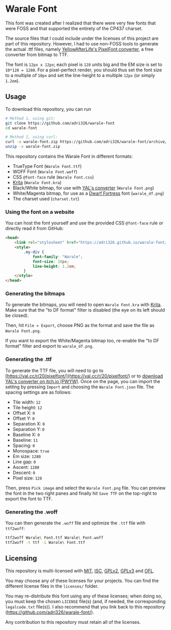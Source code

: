 # Warale Font

This font was created after I realized that there were very few fonts that were FOSS and that supported the entirety of the CP437 charset.

The source files that I could include under the licenses of this project are part of this repository.
However, I had to use non-FOSS tools to generate the actual .ttf files, namely [YellowAfterLife's PixelFont converter](https://yal.cc/r/20/pixelfont/), a free converter from bitmap to TTF.

The font is `12px x 12px`; each pixel is `128` units big and the EM size is set to `10*128 = 1280`.
For a pixel-perfect render, you should thus set the font size to a multiple of `10px` and set the line-height to a multiple `12px` (or simply `1.2em`).

## Usage

To download this repository, you can run

```sh
# Method 1, using git:
git clone https://github.com/adri326/warale-font
cd warale-font

# Method 2, using curl:
curl -o warale-font.zip https://github.com/adri326/warale-font/archive/refs/head/master.zip
unzip -x warale-font.zip
```

This repository contains the Warale Font in different formats:

- TrueType Font (`Warale Font.ttf`)
- WOFF Font (`Warale Font.woff`)
- CSS `@font-face` rule (`Warale Font.css`)
- [Krita](https://krita.org/) (`Warale Font.kra`)
- Black/White bitmap, for use with [YAL's converter](https://yal.cc/r/20/pixelfont/) (`Warale Font.png`)
- White/Magenta bitmap, for use as a [Dwarf Fortress](http://www.bay12games.com/dwarves/) font (`warale_df.png`)
- The charset used (`charset.txt`)

### Using the font on a website

You can host the font yourself and use the provided CSS `@font-face` rule or directly read it from GitHub:

```html
<head>
    <link rel="stylesheet" href="https://adri326.github.io/warale-font/Warale Font.css">
    <style>
        .my-div {
            font-family: "Warale";
            font-size: 10px;
            line-height: 1.2em;
        }
    </style>
</head>
```

### Generating the bitmaps

To generate the bitmaps, you will need to open `Warale Font.kra` with [Krita](https://krita.org/).
Make sure that the "to DF format" filter is disabled (the eye on its left should be closed).

Then, hit `File > Export`, choose PNG as the format and save the file as `Warale Font.png`.

If you want to export the White/Magenta bitmap too, re-enable the "to DF format" filter and export to `warale_df.png`.

### Generating the .ttf

To generate the TTF file, you will need to go to [https://yal.cc/r/20/pixelfont/](https://yal.cc/r/20/pixelfont/) or to [download YAL's converter on itch.io (PWYW)](https://yellowafterlife.itch.io/pixelfont).
Once on the page, you can import the setting by pressing `Import` and choosing the `Warale Font.json` file.
The spacing settings are as follows:

- Tile width: `12`
- Tile height: `12`
- Offset X: `0`
- Offset Y: `0`
- Separation X: `0`
- Separation Y: `0`
- Baseline X: `0`
- Baseline: `11`
- Spacing: `0`
- Monospace: `true`
- Em size: `1280`
- Line gap: `0`
- Ascent: `1280`
- Descent: `0`
- Pixel size: `128`

Then, press `Pick image` and select the `Warale Font.png` file.
You can preview the font in the two right panes and finally hit `Save TTF` on the top-right to export the font to TTF.

### Generating the .woff

You can then generate the `.woff` file and optimize the `.ttf` file with `ttf2woff`:

```sh
ttf2woff Warale\ Font.ttf Warale\ Font.woff
ttf2woff -t ttf -i Warale\ Font.ttf
```

## Licensing

This repository is multi-licensed with [MIT](https://mit-license.org), [ISC](https://en.wikipedia.org/wiki/ISC_license), [GPLv2](https://www.gnu.org/licenses/old-licenses/gpl-2.0.en.html), [GPLv3](https://www.gnu.org/licenses/gpl-3.0.html) and [OFL](https://scripts.sil.org/OFL).

You may choose any of these licenses for your projects.
You can find the different license files in the `licenses/` folder.

You may re-distribute this font using any of these licenses; when doing so, you must keep the chosen `LICENSE` file(s) (and, if needed, the corresponding `legalcode.txt` file(s)).
I also recommend that you link back to this repository (https://github.com/adri326/warale-font/).

Any contribution to this repository must retain all of the licenses.
